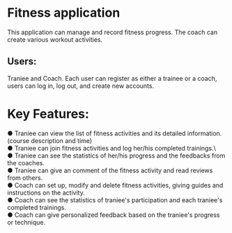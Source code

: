 # Fitness application

This application can manage and record fitness progress. The coach can create various workout activities.


## Users: 
Traniee and Coach. Each user can register as either a trainee or a coach, users can log in, log out, and create new accounts.

# Key Features:
● Traniee can view the list of fitness activities and its detailed information.(course description and time)\
● Traniee can join fitness activities and log her/his completed trainings.\  
● Traniee can see the statistics of her/his progress and the feedbacks from the coaches.\
● Traniee can give an comment of the fitness activity and read reviews from others.\
● Coach can set up, modify and delete fitness activities, giving guides and instructions on the activity. \
● Coach can see the statistics of traniee's participation and each traniee's completed trainings.\
● Coach can give personalized feedback based on the traniee's progress or technique.



